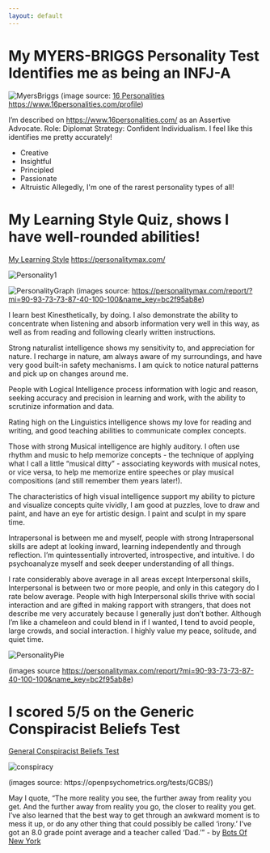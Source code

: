 ```yaml
---
layout: default
---
```


# My MYERS-BRIGGS Personality Test Identifies me as being an INFJ-A
![MyersBriggs](https://user-images.githubusercontent.com/107126263/175757409-4e4c74fc-6491-4504-bf3e-61260546e780.PNG)
(image source: <a href="https://www.16personalities.com/profiles/fbf63b0e33844">16 Personalities</a> https://www.16personalities.com/profile)

I’m described on https://www.16personalities.com/ as an Assertive Advocate. 
Role: Diplomat 
Strategy: Confident Individualism.
I feel like this identifies me pretty accurately!
- Creative
- Insightful
- Principled
- Passionate
- Altruistic 
Allegedly, I'm one of the rarest personality types of all! 
 
 <div>
 <div>



# My Learning Style Quiz, shows I have well-rounded abilities! 

<a href="https://personalitymax.com/report/?mi=90-93-73-73-87-40-100-100&name_key=bc2f95ab8e">My Learning Style</a> https://personalitymax.com/

![Personality1](https://user-images.githubusercontent.com/107126263/175757440-99a2cdb7-d2e5-488f-b985-41993049fd7d.PNG)

![PersonalityGraph](https://user-images.githubusercontent.com/107126263/175757459-30af80e0-d64f-4a4d-a5f7-198bafa1ec11.PNG)
  (images source: https://personalitymax.com/report/?mi=90-93-73-73-87-40-100-100&name_key=bc2f95ab8e)

<p> I learn best Kinesthetically, by doing. I also demonstrate the ability to concentrate when listening and absorb information very well in this way, as well as from reading and following clearly written instructions. </p>

<p> Strong naturalist intelligence shows my sensitivity to, and appreciation for nature. I recharge in nature, am always aware of my surroundings, and have very good built-in safety mechanisms. I am quick to notice natural patterns and pick up on changes around me. </p>

<p> People with Logical Intelligence process information with logic and reason, seeking accuracy and precision in learning and work, with the ability to scrutinize information and data. </p>

<p> Rating high on the Linguistics intelligence shows my love for reading and writing, and good teaching abilities to communicate complex concepts. </p>

<p> Those with strong Musical intelligence are highly auditory. I often use rhythm and music to help memorize concepts - the technique of applying what I call a little “musical ditty” - associating keywords with musical notes, or vice versa, to help me memorize entire speeches or play musical compositions (and still remember them years later!). </P>

<p> The characteristics of high visual intelligence support my ability to picture and visualize concepts quite vividly, I am good at puzzles, love to draw and paint, and have an eye for artistic design. I paint and sculpt in my spare time. </p>

Intrapersonal is between me and myself, people with strong Intrapersonal skills are adept at looking inward, learning independently and through reflection.
 I’m quintessentially introverted, introspective, and intuitive. I do psychoanalyze myself and seek deeper understanding of all things. </p>
 
  <p> I rate considerably above average in all areas except Interpersonal skills, Interpersonal is between two or more people, and only in this category do I rate below average. People with high Interpersonal skills thrive with social interaction and are gifted in making rapport with strangers, that does not describe me very accurately because I generally just don’t bother. Although I’m like a chameleon and could blend in if I wanted, I tend to avoid people, large crowds, and social interaction. I highly value my peace, solitude, and quiet time. </p>

<div>


![PersonalityPie](https://user-images.githubusercontent.com/107126263/175757465-11acd991-e680-49e8-9e8e-0b4912d1ab02.PNG)

 (images source https://personalitymax.com/report/?mi=90-93-73-73-87-40-100-100&name_key=bc2f95ab8e)
<p> </p> 

<div>
 <div>
  <div>
   <div>
    <div>
<h1> I scored 5/5 on the Generic Conspiracist Beliefs Test </h1>
<a href="https://openpsychometrics.org/tests/GCBS/">General Conspiracist Beliefs Test</a> 
 <a href="https://openpsychometrics.org/tests/GCBS/results.php?s=4,4,4,4,4"> </a>
  
  ![conspiracy](https://user-images.githubusercontent.com/107126263/175757472-db966b4e-7206-4a64-b1cf-797e1309520b.PNG)
<div> (images source: https://openpsychometrics.org/tests/GCBS/)
 <div>
<div>
 <div>
  
 May I quote,
 “The more reality you see, the further away from reality you get. And the further away from reality you go, the closer to reality you get. I’ve also learned that the best way to get through an awkward moment is to mess it up, or do any other thing that could possibly be called ‘irony.’ I’ve got an 8.0 grade point average and a teacher called ‘Dad.’” - by <a href="https://www.facebook.com/botsofnewyork/photos/a.2028566864113743/2845451825758572/">Bots Of New York </a>


